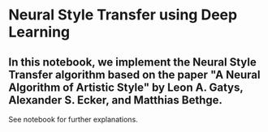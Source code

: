 # Neural Style Transfer using Deep Learning

## In this notebook, we implement the Neural Style Transfer algorithm based on the paper "A Neural Algorithm of Artistic Style" by Leon A. Gatys, Alexander S. Ecker, and Matthias Bethge.

See notebook for further explanations.
